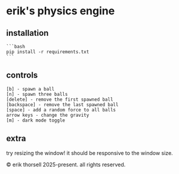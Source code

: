 # erik's physics engine

## installation
    
    ```bash
    pip install -r requirements.txt
    ```

## controls
```
[b] - spawn a ball
[n] - spawn three balls
[delete] - remove the first spawned ball
[backspace] - remove the last spawned ball
[space] - add a random force to all balls
arrow keys - change the gravity
[m] - dark mode toggle
```

## extra
try resizing the window! it should be responsive to the window size.

&copy; erik thorsell 2025-present. all rights reserved.